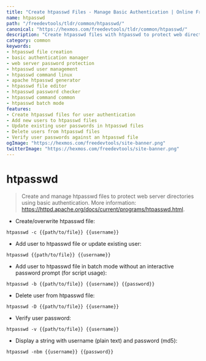 ```yaml
---
title: "Create htpasswd Files - Manage Basic Authentication | Online Free DevTools by Hexmos"
name: htpasswd
path: "/freedevtools/tldr/common/htpasswd/"
canonical: "https://hexmos.com/freedevtools/tldr/common/htpasswd/"
description: "Create htpasswd files with htpasswd to protect web directories using basic authentication. Secure your web server. Free online tool, no registration required."
category: common
keywords:
- htpasswd file creation
- basic authentication manager
- web server password protection
- htpasswd user management
- htpasswd command linux
- apache htpasswd generator
- htpasswd file editor
- htpasswd password checker
- htpasswd command common
- htpasswd batch mode
features:
- Create htpasswd files for user authentication
- Add new users to htpasswd files
- Update existing user passwords in htpasswd files
- Delete users from htpasswd files
- Verify user passwords against an htpasswd file
ogImage: "https://hexmos.com/freedevtools/site-banner.png"
twitterImage: "https://hexmos.com/freedevtools/site-banner.png"
---
```


# htpasswd

> Create and manage htpasswd files to protect web server directories using basic authentication.
> More information: <https://httpd.apache.org/docs/current/programs/htpasswd.html>.

- Create/overwrite htpasswd file:

`htpasswd -c {{path/to/file}} {{username}}`

- Add user to htpasswd file or update existing user:

`htpasswd {{path/to/file}} {{username}}`

- Add user to htpasswd file in batch mode without an interactive password prompt (for script usage):

`htpasswd -b {{path/to/file}} {{username}} {{password}}`

- Delete user from htpasswd file:

`htpasswd -D {{path/to/file}} {{username}}`

- Verify user password:

`htpasswd -v {{path/to/file}} {{username}}`

- Display a string with username (plain text) and password (md5):

`htpasswd -nbm {{username}} {{password}}`
